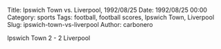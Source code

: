 Title: Ipswich Town vs. Liverpool, 1992/08/25
Date: 1992/08/25 00:00
Category: sports
Tags: football, football scores, Ipswich Town, Liverpool
Slug: ipswich-town-vs-liverpool
Author: carbonero


Ipswich Town 2 - 2 Liverpool
